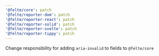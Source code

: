 ```yaml
---
'@felte/core': patch
'@felte/reporter-dom': patch
'@felte/reporter-react': patch
'@felte/reporter-solid': patch
'@felte/reporter-svelte': patch
'@felte/reporter-tippy': patch
---
```


Change responsibility for adding `aria-invalid` to fields to `@felte/core`

